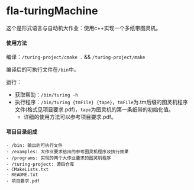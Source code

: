 # fla-turingMachine
这个是形式语言与自动机大作业：使用c++实现一个多纸带图灵机。

#### 使用方法

编译：`/turing-project/cmake .` && `/turing-project/make`

编译后的可执行文件在`/bin`中。

运行：

-  获取帮助：`/bin/turing -h`
- 执行程序：`/bin/turing {tmFile} {tape}`，`tmFile`为.tm后缀的图灵机程序文件(格式见项目要求.pdf)，`tape`为图灵机的第一条纸带的初始化值。
  - 详细的使用方法可以参考项目要求.pdf。

#### 项目目录组成

```
- /bin: 输出的可执行文件
- /examples: 大作业要求给出的参考图灵机程序及执行效果
- /programs: 实现的两个大作业要求的图灵机程序
- /turing-project: 源码仓库
- CMakeLists.txt
- README.txt
- 项目要求.pdf
```



